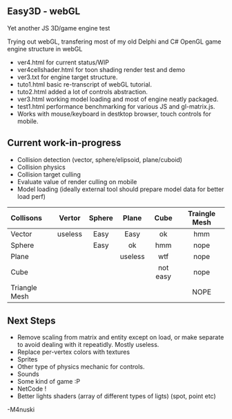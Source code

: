 Easy3D - webGL
----------
Yet another JS 3D/game engine test

Trying out webGL, transfering most of my old Delphi and C# OpenGL game engine structure in webGL

* ver4.html for current status/WIP
* ver4cellshader.html for toon shading render test and demo
* ver3.txt for engine target structure.
* tuto1.html basic re-transcript of webGL tutorial.
* tuto2.html added a lot of controls abstraction.
* ver3.html working model loading and most of engine neatly packaged.
* test1.html performance benchmarking for various JS and gl-matrix.js. 
* Works with mouse/keyboard in destktop browser, touch controls for mobile.

Current work-in-progress
----------
* Collision detection (vector, sphere/elipsoid, plane/cuboid)
* Collision physics
* Collision target culling
* Evaluate value of render culling on mobile
* Model loading (ideally external tool should prepare model data for better load perf)

| Collisons     | Vertor  | Sphere | Plane | Cube | Traingle Mesh |
|:------------- |:-------:|:------:|:-----:|:----:|:-------------:|
| Vector        | useless |  Easy  | Easy  |  ok  |  hmm |
| Sphere        |         |  Easy  |  ok   |  hmm | nope |
| Plane         |         |        |  useless | wtf | nope |
| Cube          |         |        |       | not easy | nope |
| Triangle Mesh |         |        |       |       | NOPE |

Next Steps
-----------
* Remove scaling from matrix and entity except on load, or make separate to avoid dealing with it repeatidly. Mostly useless.
* Replace per-vertex colors with textures
* Sprites
* Other type of physics mechanic for controls.
* Sounds
* Some kind of game :P
* NetCode !
* Better lights shaders (array of different types of ligts) (spot, point etc)

-M4nuski
